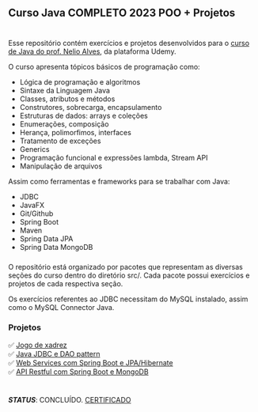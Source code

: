 ## Curso Java COMPLETO 2023 POO + Projetos

#

Esse repositório contém exercícios e projetos desenvolvidos para
o [curso de Java do prof. Nelio Alves](https://www.udemy.com/course/java-curso-completo/), da plataforma Udemy.

O curso apresenta tópicos básicos de programação como:

- Lógica de programação e algoritmos</br>
- Sintaxe da Linguagem Java</br>
- Classes, atributos e métodos</br>
- Construtores, sobrecarga, encapsulamento</br>
- Estruturas de dados: arrays e coleções</br>
- Enumerações, composição</br>
- Herança, polimorfimos, interfaces</br>
- Tratamento de exceções</br>
- Generics</br>
- Programação funcional e expressões lambda, Stream API</br>
- Manipulação de arquivos

Assim como ferramentas e frameworks para se trabalhar com Java:

- JDBC</br>
- JavaFX</br>
- Git/Github</br>
- Spring Boot</br>
- Maven</br>
- Spring Data JPA</br>
- Spring Data MongoDB</br>

###

O repositório está organizado por pacotes que representam as diversas seções
do curso dentro do diretório src/. Cada pacote possui exercícios e projetos de cada respectiva seção.

Os exercícios referentes ao JDBC necessitam do MySQL instalado, assim como o MySQL Connector Java.

### Projetos
✅ [Jogo de xadrez](https://github.com/guilchaves/java-chess)</br>
✅ [Java JDBC e DAO pattern](https://github.com/guilchaves/jdbc-demo)</br>
✅ [Web Services com Spring Boot e JPA/Hibernate](https://github.com/guilchaves/springboot-jpa)</br>
✅ [API Restful com Spring Boot e MongoDB](https://github.com/guilchaves/springboot-mongo-demo)</br>

#
_**STATUS**_: CONCLUÍDO.
[CERTIFICADO](https://www.udemy.com/certificate/UC-5b8911f3-e6fd-4cec-99d3-fd29965eeec7/)
